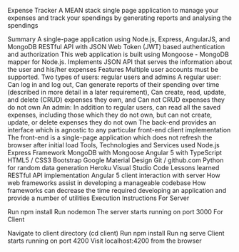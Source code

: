 Expense Tracker
A MEAN stack single page application to manage your expenses and track your spendings by generating reports and analysing the spendings

Summary
A single-page application using Node.js, Express, AngularJS, and MongoDB
RESTful API with JSON Web Token (JWT) based authentication and authorization
This web application is built using Mongoose - MongoDB mapper for Node.js.
Implements JSON API that serves the information about the user and his/her expenses
Features
Multiple user accounts must be supported.
Two types of users: regular users and admins
A regular user: Can log in and log out, Can generate reports of their spending over time (described in more detail in a later requirement), Can create, read, update, and delete (CRUD) expenses they own, and Can not CRUD expenses they do not own
An admin: In addition to regular users, can read all the saved expenses, including those which they do not own, but can not create, update, or delete expenses they do not own
The back-end provides an interface which is agnostic to any particular front-end client implementation
The front-end is a single-page application which does not refresh the browser after initial load
Tools, Technologies and Services used
Node.js
Express Framework
MongoDB with Mongoose
Angular 5 with TypeScript
HTML5 / CSS3
Bootstrap
Google Material Design
Git / github.com
Python for random data generation
Heroku
Visual Studio Code
Lessons learned
RESTful API implementation
Angular 5 client interaction with server
How web frameworks assist in developing a manageable codebase
How frameworks can decrease the time required developing an application and provide a number of utilities
Execution Instructions
For Server

Run npm install
Run nodemon
The server starts running on port 3000
For Client

Navigate to client directory (cd client)
Run npm install
Run ng serve
Client starts running on port 4200
Visit localhost:4200 from the browser
